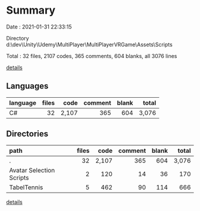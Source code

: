 # Summary

Date : 2021-01-31 22:33:15

Directory d:\dev\Unity\Udemy\MultiPlayer\MultiPlayerVRGame\Assets\Scripts

Total : 32 files,  2107 codes, 365 comments, 604 blanks, all 3076 lines

[details](details.md)

## Languages
| language | files | code | comment | blank | total |
| :--- | ---: | ---: | ---: | ---: | ---: |
| C# | 32 | 2,107 | 365 | 604 | 3,076 |

## Directories
| path | files | code | comment | blank | total |
| :--- | ---: | ---: | ---: | ---: | ---: |
| . | 32 | 2,107 | 365 | 604 | 3,076 |
| Avatar Selection Scripts | 2 | 120 | 14 | 36 | 170 |
| TabelTennis | 5 | 462 | 90 | 114 | 666 |

[details](details.md)
